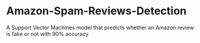 # Amazon-Spam-Reviews-Detection
A Support Vector Machines model that predicts whether an Amazon review is fake or not with 90% accuracy
